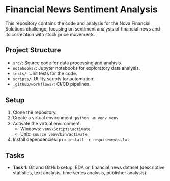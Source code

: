 # Financial News Sentiment Analysis

This repository contains the code and analysis for the Nova Financial Solutions challenge, focusing on sentiment analysis of financial news and its correlation with stock price movements.

## Project Structure
- `src/`: Source code for data processing and analysis.
- `notebooks/`: Jupyter notebooks for exploratory data analysis.
- `tests/`: Unit tests for the code.
- `scripts/`: Utility scripts for automation.
- `.github/workflows/`: CI/CD pipelines.

## Setup
1. Clone the repository.
2. Create a virtual environment: `python -m venv venv`
3. Activate the virtual environment:
   - Windows: `venv\Scripts\activate`
   - Unix: `source venv/bin/activate`
4. Install dependencies: `pip install -r requirements.txt`

## Tasks
- **Task 1**: Git and GitHub setup, EDA on financial news dataset (descriptive statistics, text analysis, time series analysis, publisher analysis).
